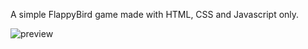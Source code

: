 A simple FlappyBird game made with HTML, CSS and Javascript only.

![preview](https://user-images.githubusercontent.com/20441393/145460875-3c2cd858-5cbe-4be5-91d1-7d88ba312b19.gif)
